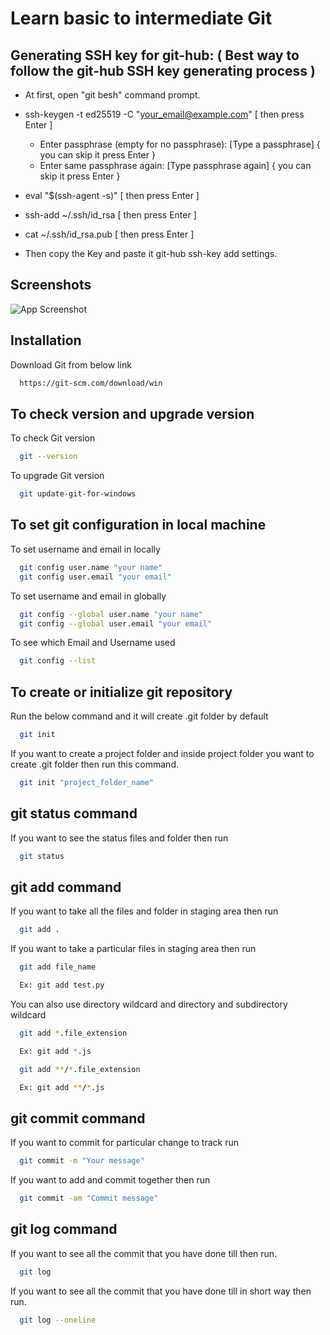 
# Learn basic to intermediate Git




## Generating SSH key for git-hub: ( Best way to follow the git-hub SSH key generating process )

- At first, open "git besh" command prompt.

- ssh-keygen -t ed25519 -C "your_email@example.com" [ then press Enter ]
	
	- Enter passphrase (empty for no passphrase): [Type a passphrase] { you can skip it press Enter }
	- Enter same passphrase again: [Type passphrase again] { you can skip it press Enter }

- eval "$(ssh-agent -s)" [ then press Enter ]

- ssh-add ~/.ssh/id_rsa [ then press Enter ]

- cat ~/.ssh/id_rsa.pub [ then press Enter ]

- Then copy the Key and paste it git-hub ssh-key add settings.

## Screenshots

![App Screenshot]()


## Installation

Download Git from below link

```bash
  https://git-scm.com/download/win
```

## To check version and upgrade version

To check Git version

```bash
  git --version
```

To upgrade Git version

```bash
  git update-git-for-windows
```
## To set git configuration in local machine

To set username and email in locally

```bash
  git config user.name "your name"
  git config user.email "your email"
```

To set username and email in globally

```bash
  git config --global user.name "your name"
  git config --global user.email "your email"
```

To see which Email and Username used

```bash
  git config --list
```

## To create or initialize git repository

Run the below command and it will create .git folder by default

```bash
  git init
```
If you want to create a project folder and inside project folder you want to create .git folder then run this command.

```bash
  git init "project_folder_name"
```

## git status command

If you want to see the status files and folder then run

```bash
  git status
```

## git add command

If you want to take all the files and folder in staging area then run

```bash
  git add .
```
If you want to take a particular files in staging area then run

```bash
  git add file_name

  Ex: git add test.py
```
You can also use directory wildcard and directory and subdirectory wildcard

```bash
  git add *.file_extension

  Ex: git add *.js

  git add **/*.file_extension

  Ex: git add **/*.js
```

## git commit command

If you want to commit for particular change to track run

```bash
  git commit -m "Your message"
```

If you want to add and commit together then run

```bash
  git commit -am "Commit message"
```

## git log command

If you want to see all the commit that you have done till then run.

```bash
  git log
```

If you want to see all the commit that you have done till in short way then run.

```bash
  git log --oneline
```
